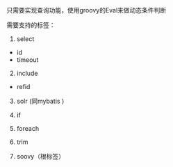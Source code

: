 只需要实现查询功能，使用groovy的Eval来做动态条件判断

需要支持的标签：
1. select
* id
* timeout

2. include
* refid

3. solr (同mybatis <sql>)

4. if

5. foreach

6. trim

7. soovy（根标签）